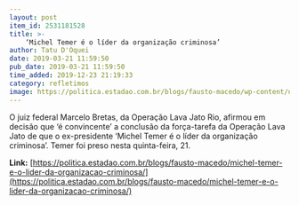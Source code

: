 ```yaml
---
layout: post
item_id: 2531181528
title: >-
    ‘Michel Temer é o líder da organização criminosa’
author: Tatu D'Oquei
date: 2019-03-21 11:59:50
pub_date: 2019-03-21 11:59:50
time_added: 2019-12-23 21:19:33
category: refletimos
image: https://politica.estadao.com.br/blogs/fausto-macedo/wp-content/uploads/sites/41/2017/10/michel-temer-gabriela-bilo-estadao.jpg
---
```


O juiz federal Marcelo Bretas, da Operação Lava Jato Rio, afirmou em decisão que ‘é convincente’ a conclusão da força-tarefa da Operação Lava Jato de que o ex-presidente ‘Michel Temer é o líder da organização criminosa’. Temer foi preso nesta quinta-feira, 21.

**Link:** [https://politica.estadao.com.br/blogs/fausto-macedo/michel-temer-e-o-lider-da-organizacao-criminosa/](https://politica.estadao.com.br/blogs/fausto-macedo/michel-temer-e-o-lider-da-organizacao-criminosa/)

